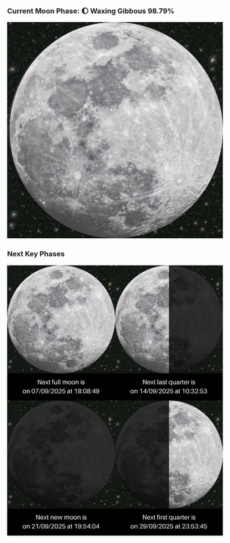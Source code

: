 ### Current Moon Phase: 🌔 Waxing Gibbous 98.79%
![Moon Phase](moonphase.png)
### Next Key Phases
![Gallery](gallery.png)